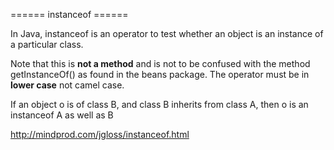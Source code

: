 ====== instanceof ======

In Java, instanceof is an operator to test whether an object is an instance of a particular class.

Note that this is **not a method** and is not to be confused with the method getInstanceOf() as found in the beans package.  The operator must be in **lower case** not camel case.

If an object o is of class B, and class B inherits from class A, then o is an instanceof A as well as B

http://mindprod.com/jgloss/instanceof.html